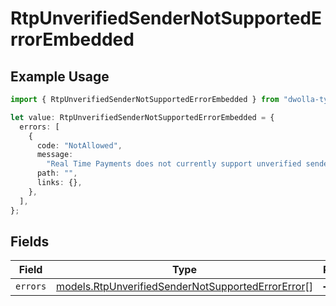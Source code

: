 # RtpUnverifiedSenderNotSupportedErrorEmbedded

## Example Usage

```typescript
import { RtpUnverifiedSenderNotSupportedErrorEmbedded } from "dwolla-typescript/models";

let value: RtpUnverifiedSenderNotSupportedErrorEmbedded = {
  errors: [
    {
      code: "NotAllowed",
      message:
        "Real Time Payments does not currently support unverified senders",
      path: "",
      links: {},
    },
  ],
};
```

## Fields

| Field                                                                                                        | Type                                                                                                         | Required                                                                                                     | Description                                                                                                  |
| ------------------------------------------------------------------------------------------------------------ | ------------------------------------------------------------------------------------------------------------ | ------------------------------------------------------------------------------------------------------------ | ------------------------------------------------------------------------------------------------------------ |
| `errors`                                                                                                     | [models.RtpUnverifiedSenderNotSupportedErrorError](../models/rtpunverifiedsendernotsupportederrorerror.md)[] | :heavy_minus_sign:                                                                                           | N/A                                                                                                          |